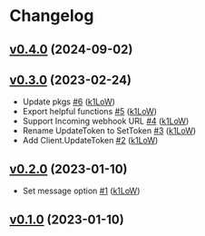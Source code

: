 # Changelog

## [v0.4.0](https://github.com/k1LoW/slkm/compare/v0.3.0...v0.4.0) (2024-09-02)


## [v0.3.0](https://github.com/k1LoW/slkm/compare/v0.2.0...v0.3.0) (2023-02-24)

* Update pkgs [#6](https://github.com/k1LoW/slkm/pull/6) ([k1LoW](https://github.com/k1LoW))
* Export helpful functions [#5](https://github.com/k1LoW/slkm/pull/5) ([k1LoW](https://github.com/k1LoW))
* Support Incoming webhook URL [#4](https://github.com/k1LoW/slkm/pull/4) ([k1LoW](https://github.com/k1LoW))
* Rename UpdateToken to SetToken [#3](https://github.com/k1LoW/slkm/pull/3) ([k1LoW](https://github.com/k1LoW))
* Add Client.UpdateToken [#2](https://github.com/k1LoW/slkm/pull/2) ([k1LoW](https://github.com/k1LoW))

## [v0.2.0](https://github.com/k1LoW/slkm/compare/v0.1.0...v0.2.0) (2023-01-10)

* Set message option [#1](https://github.com/k1LoW/slkm/pull/1) ([k1LoW](https://github.com/k1LoW))

## [v0.1.0](https://github.com/k1LoW/slkm/compare/e26ee91d543b...v0.1.0) (2023-01-10)

